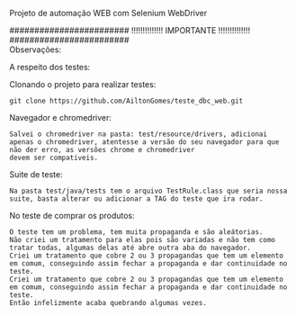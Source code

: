 Projeto de automação WEB com Selenium WebDriver

######################## !!!!!!!!!!!!!! IMPORTANTE !!!!!!!!!!!!!! ########################   
Observações:

A respeito dos testes:

Clonando o projeto para realizar testes:

    git clone https://github.com/AiltonGomes/teste_dbc_web.git

Navegador e chromedriver:
    
    Salvei o chromedriver na pasta: test/resource/drivers, adicionai apenas o chromedriver, atentesse a versão do seu navegador para que não der erro, as versões chrome e chromedriver
    devem ser compativeis.

Suite de teste:
    
    Na pasta test/java/tests tem o arquivo TestRule.class que seria nossa suite, basta alterar ou adicionar a TAG do teste que ira rodar.

No teste de comprar os produtos:

    O teste tem um problema, tem muita propaganda e são aleátorias.
    Não criei um tratamento para elas pois são variadas e não tem como tratar todas, algumas delas até abre outra aba do navegador.
    Criei um tratamento que cobre 2 ou 3 propagandas que tem um elemento em comum, conseguindo assim fechar a propaganda e dar continuidade no teste.
    Criei um tratamento que cobre 2 ou 3 propagandas que tem um elemento em comum, conseguindo assim fechar a propaganda e dar continuidade no teste.
    Então infelizmente acaba quebrando algumas vezes.